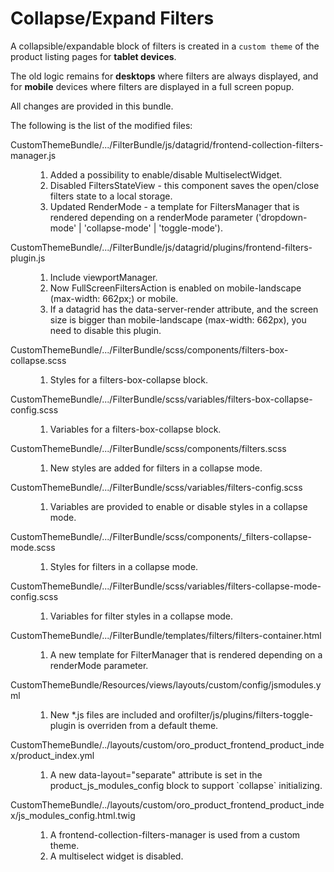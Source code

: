 # Collapse/Expand Filters

A collapsible/expandable block of filters is created in a `custom theme` of the product listing pages for **tablet devices**.

The old logic remains for **desktops** where filters are always displayed, and for **mobile** devices where filters are displayed in a full screen popup.

All changes are provided in this bundle.

The following is the list of the modified files:
<dl>
    <dt>CustomThemeBundle/.../FilterBundle/js/datagrid/frontend-collection-filters-manager.js</dt>
    <dd>
        <ol>
            <li>Added a possibility to enable/disable MultiselectWidget.</li>
            <li>Disabled FiltersStateView - this component saves the open/close filters state to a local storage.</li>
            <li> Updated RenderMode - a template for FiltersManager that is rendered depending on
                a renderMode parameter ('dropdown-mode' | 'collapse-mode' | 'toggle-mode').
            </li>
        </ol>
    </dd>
    <dt>CustomThemeBundle/.../FilterBundle/js/datagrid/plugins/frontend-filters-plugin.js</dt>
    <dd>
        <ol>
            <li>Include viewportManager.</li>
            <li>Now FullScreenFiltersAction is enabled on mobile-landscape (max-width: 662px;) or mobile.</li>
            <li>If a datagrid has the data-server-render attribute, and the screen size is bigger than mobile-landscape (max-width: 662px), you need to disable this plugin.</li>
        </ol>
    </dd>
    <dt>CustomThemeBundle/.../FilterBundle/scss/components/filters-box-collapse.scss</dt>
    <dd>
         <ol>
            <li>Styles for a filters-box-collapse block.</li>
         </ol>
    </dd>
    <dt>CustomThemeBundle/.../FilterBundle/scss/variables/filters-box-collapse-config.scss</dt>
    <dd>
         <ol>
            <li>Variables for a filters-box-collapse block.</li>
         </ol>
    </dd>
    <dt>CustomThemeBundle/.../FilterBundle/scss/components/filters.scss</dt>
    <dd>
         <ol>
            <li>New styles are added for filters in a collapse mode.</li>
         </ol>
    </dd>
    <dt>CustomThemeBundle/.../FilterBundle/scss/variables/filters-config.scss</dt>
    <dd>
         <ol>
            <li>Variables are provided to enable or disable styles in a collapse mode.</li>
         </ol>
    </dd>
    <dt>CustomThemeBundle/.../FilterBundle/scss/components/_filters-collapse-mode.scss</dt>
    <dd>
         <ol>
            <li>Styles for filters in a collapse mode.</li>
         </ol>
    </dd>
    <dt>CustomThemeBundle/.../FilterBundle/scss/variables/filters-collapse-mode-config.scss</dt>
    <dd>
         <ol>
            <li>Variables for filter styles in a collapse mode.</li>
         </ol>
    </dd>
    <dt>CustomThemeBundle/.../FilterBundle/templates/filters/filters-container.html</dt>
    <dd>
         <ol>
            <li>A new template for FilterManager that is rendered depending on a renderMode parameter.</li>
         </ol>
    </dd>
    <dt>CustomThemeBundle/Resources/views/layouts/custom/config/jsmodules.yml</dt>
    <dd>
         <ol>
            <li>New *.js files are included and orofilter/js/plugins/filters-toggle-plugin is overriden from a default theme.</li>
         </ol>
    </dd>
    <dt>CustomThemeBundle/../layouts/custom/oro_product_frontend_product_index/product_index.yml</dt>
    <dd>
         <ol>
            <li>A new data-layout="separate" attribute is set in the product_js_modules_config block to support `collapse` initializing.
            </li>
         </ol>
    </dd>
    <dt>CustomThemeBundle/../layouts/custom/oro_product_frontend_product_index/js_modules_config.html.twig</dt>
    <dd>
         <ol>
            <li>A frontend-collection-filters-manager is used from a custom theme.</li>
            <li>A multiselect widget is disabled.</li>
         </ol>
    </dd>
</dl>
